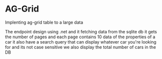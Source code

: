 # AG-Grid
Implenting ag-grid table to a large data

The endpoint design using .net and it fetching data from the sqlite db
it gets the number of pages and each page contains 10 data of the properties of a car
it also have a search query that can display whatever car you're looking for and its not case sensitive
we also display the total number of cars in the DB

